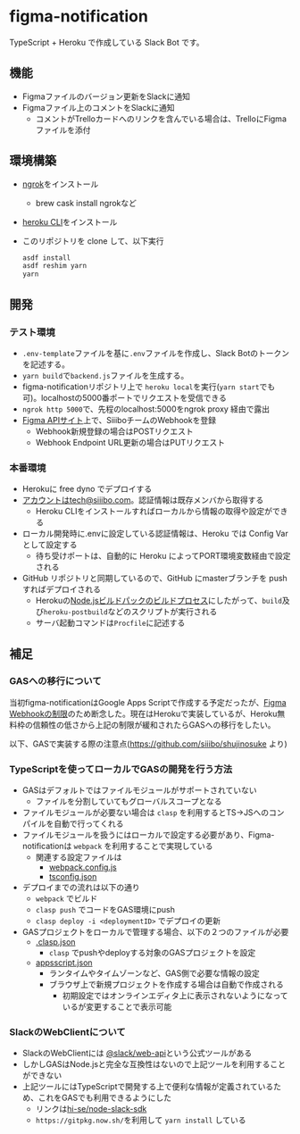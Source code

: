 # figma-notification

TypeScript + Heroku で作成している Slack Bot です。

## 機能

- Figmaファイルのバージョン更新をSlackに通知
- Figmaファイル上のコメントをSlackに通知
  - コメントがTrelloカードへのリンクを含んでいる場合は、TrelloにFigmaファイルを添付


## 環境構築

- [ngrok](https://ngrok.com/)をインストール
  - brew cask install ngrokなど
- [heroku CLI](https://devcenter.heroku.com/ja/articles/heroku-cli)をインストール
- このリポジトリを clone して、以下実行

  ```sh
  asdf install
  asdf reshim yarn
  yarn
  ```

## 開発

### テスト環境

- `.env-template`ファイルを基に`.env`ファイルを作成し、Slack Botのトークンを記述する。
- `yarn build`で`backend.js`ファイルを生成する。
- figma-notificationリポジトリ上で `heroku local`を実行(`yarn start`でも可)。localhostの5000番ポートでリクエストを受信できる
- `ngrok http 5000`で、先程のlocalhost:5000をngrok proxy 経由で露出
- [Figma APIサイト](https://www.figma.com/developers/api#webhooks_v2)上で、SiiiboチームのWebhookを登録
  - Webhook新規登録の場合はPOSTリクエスト
  - Webhook Endpoint URL更新の場合はPUTリクエスト
    
### 本番環境

- Herokuに free dyno でデプロイする
- アカウントはtech@siiibo.com。認証情報は既存メンバから取得する
  - Heroku CLIをインストールすればローカルから情報の取得や設定ができる
- ローカル開発時に.envに設定している認証情報は、Heroku では Config Var として設定する
  - 待ち受けポートは、自動的に Heroku によってPORT環境変数経由で設定される
- GitHub リポジトリと同期しているので、GitHub にmasterブランチを push すればデプロイされる
  - Herokuの[Node.jsビルドパックのビルドプロセス](https://devcenter.heroku.com/ja/articles/nodejs-support#customizing-the-build-process)にしたがって、`build`及び`heroku-postbuild`などのスクリプトが実行される
  - サーバ起動コマンドは`Procfile`に記述する

## 補足

### GASへの移行について
当初figma-notificationはGoogle Apps Scriptで作成する予定だったが、[Figma Webhookの制限](https://forum.figma.com/t/webhooks-the-character-limit-for-the-endpoint-is-not-enough/828)のため断念した。現在はHerokuで実装しているが、Heroku無料枠の信頼性の低さから上記の制限が緩和されたらGASへの移行をしたい。

以下、GASで実装する際の注意点(https://github.com/siiibo/shujinosuke より)


### TypeScriptを使ってローカルでGASの開発を行う方法

- GASはデフォルトではファイルモジュールがサポートされていない
  - ファイルを分割していてもグローバルスコープとなる
- ファイルモジュールが必要ない場合は `clasp` を利用するとTS→JSへのコンパイルを自動で行ってくれる
- ファイルモジュールを扱うにはローカルで設定する必要があり、Figma-notificationは `webpack` を利用することで実現している
  - 関連する設定ファイルは
    - [webpack.config.js](webpack.config.js)
    - [tsconfig.json](tsconfig.json)
- デプロイまでの流れは以下の通り
  - `webpack` でビルド
  - `clasp push` でコードをGAS環境にpush
  - `clasp deploy -i <deploymentID>` でデプロイの更新
- GASプロジェクトをローカルで管理する場合、以下の２つのファイルが必要
  - [.clasp.json](.clasp.json)
    - `clasp` でpushやdeployする対象のGASプロジェクトを設定
  - [appsscript.json](appsscript.json)
    - ランタイムやタイムゾーンなど、GAS側で必要な情報の設定
    - ブラウザ上で新規プロジェクトを作成する場合は自動で作成される
      - 初期設定ではオンラインエディタ上に表示されないようになっているが変更することで表示可能

### SlackのWebClientについて

- SlackのWebClientには [@slack/web-api](https://github.com/slackapi/node-slack-sdk)という公式ツールがある
- しかしGASはNode.jsと完全な互換性はないので上記ツールを利用することができない
- 上記ツールにはTypeScriptで開発する上で便利な情報が定義されているため、これをGASでも利用できるようにした
  - リンクは[hi-se/node-slack-sdk](https://github.com/hi-se/node-slack-sdk)
  - `https://gitpkg.now.sh/`を利用して `yarn install` している
